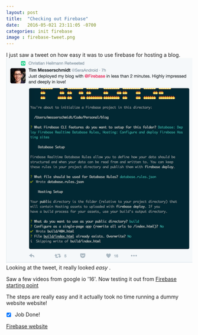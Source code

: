 ```yaml
---
layout: post
title:  "Checking out Firebase"
date:   2016-05-021 23:11:05 -0700
categories: init firebase
image : firebase-tweet.png
---
```


I just saw a tweet on how easy it was to use firebase for hosting a blog. 
![Tweet-about-easy-firebase](/images/firebase-tweet.png "tweet about firebase")
Looking at the tweet, it really looked *easy* .

Saw a few videos from google io '16'. Now testing it out from [Firebase starting point](https://firebase.google.com/docs/hosting/quickstart "starting point")

The steps are really easy and it actually took no time running a dummy website website!

* [x] Job Done!

[Firebase website](https://testweb-cb668.firebaseapp.com/ "deployed dummy website")